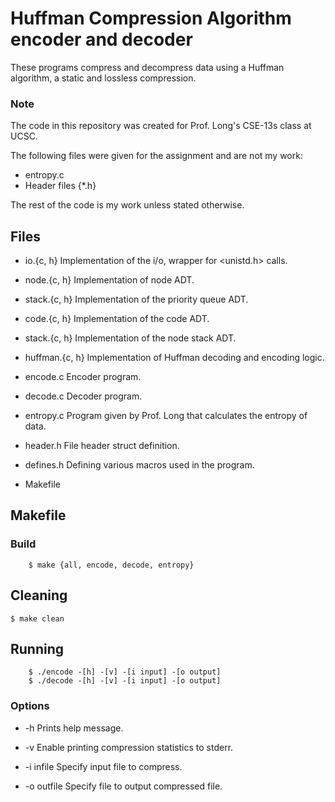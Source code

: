 # Huffman Compression Algorithm encoder and decoder

These programs compress and decompress data using a Huffman algorithm, a static and lossless compression.  

### Note
The code in this repository was created for Prof. Long's CSE-13s class at UCSC.

The following files were given for the assignment and are not my work:
- entropy.c
- Header files {\*.h}

The rest of the code is my work unless stated otherwise.


## Files

- io.{c, h}       Implementation of the i/o, wrapper for <unistd.h> calls.

- node.{c, h}     Implementation of node ADT.

- stack.{c, h}    Implementation of the priority queue ADT.

- code.{c, h}     Implementation of the code ADT.

- stack.{c, h}    Implementation of the node stack ADT.

- huffman.{c, h}  Implementation of Huffman decoding and encoding logic.

- encode.c        Encoder program.

- decode.c        Decoder program.

- entropy.c       Program given by Prof. Long that calculates the entropy of data.

- header.h        File header struct definition.

- defines.h       Defining various macros used in the program.

- Makefile

## Makefile

### Build

        $ make {all, encode, decode, entropy}

## Cleaning

	$ make clean

## Running

        $ ./encode -[h] -[v] -[i input] -[o output]
        $ ./decode -[h] -[v] -[i input] -[o output]

### Options

* -h          Prints help message.

* -v          Enable printing compression statistics to stderr.

* -i infile   Specify input file to compress.

* -o outfile  Specify file to output compressed file.

